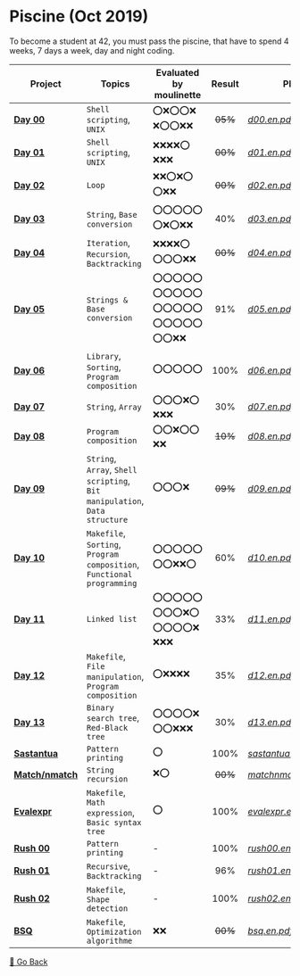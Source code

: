 # Piscine (Oct 2019)

To become a student at 42, you must pass the piscine, that have to spend 4 weeks, 7 days a week, day and night coding. 

| Project            | Topics                                                       | Evaluated by moulinette                                      | Result  | PDF                    |
| ------------------ | ------------------------------------------------------------ | ------------------------------------------------------------ | :-----: | ---------------------- |
| [**Day 00**]       | `Shell scripting`, `UNIX`                                    | :o::x::o::o::x: :x::o::o::x::x:                              | ~~05%~~ | [*d00.en.pdf*]         |
| [**Day 01**]       | `Shell scripting`, `UNIX`                                    | :x::x::x::x::o: :x::x::x:                                    | ~~00%~~ | [*d01.en.pdf*]         |
| [**Day 02**]       | `Loop`                                                       | :x::x::o::x::o: :o::x::x:                                    | ~~00%~~ | [*d02.en.pdf*]         |
| [**Day 03**]       | `String`, `Base conversion`                                  | :o::o::o::o::o: :o::x::o::x::x:                              |   40%   | [*d03.en.pdf*]         |
| [**Day 04**]       | `Iteration`, `Recursion`, `Backtracking`                     | :x::x::x::x::o: :o::o::o::x::x:                              | ~~00%~~ | [*d04.en.pdf*]         |
| [**Day 05**]       | `Strings & Base conversion`                                  | :o::o::o::o::o: :o::o::o::o::o: :o::o::o::o::o: :o::o::o::o::o: :o::o::x::x: |   91%   | [*d05.en.pdf*]         |
| [**Day 06**]       | `Library`, `Sorting`, `Program composition`                  | :o::o::o::o::o:                                              |  100%   | [*d06.en.pdf*]         |
| [**Day 07**]       | `String`, `Array`                                            | :o::o::o::x::o: :x::x::x:                                    |   30%   | [*d07.en.pdf*]         |
| [**Day 08**]       | `Program composition`                                        | :o::o::x::o::o: :x::x:                                       | ~~10%~~ | [*d08.en.pdf*]         |
| [**Day 09**]       | `String`, `Array`, `Shell scripting`, `Bit manipulation`, `Data structure` | :o::o::o::x:                                                 | ~~09%~~ | [*d09.en.pdf*]         |
| [**Day 10**]       | `Makefile`, `Sorting`, `Program composition`, `Functional programming` | :o::o::o::o::o: :o::o::x::x::o:                              |   60%   | [*d10.en.pdf*]         |
| [**Day 11**]       | `Linked list`                                                | :o::o::o::o::o: :o::o::o::x::o: :o::o::o::o::x: :x::x::x:    |   33%   | [*d11.en.pdf*]         |
| [**Day 12**]       | `Makefile`, `File manipulation`, `Program composition`       | :o::x::x::x::x:                                              |   35%   | [*d12.en.pdf*]         |
| [**Day 13**]       | `Binary search tree`, `Red-Black tree`                       | :o::o::o::o::x: :o::o::x::x::x:                              |   30%   | [*d13.en.pdf*]         |
| [**Sastantua**]    | `Pattern printing`                                           | :o:                                                          |  100%   | [*sastantua.en.pdf*]   |
| [**Match/nmatch**] | `String recursion`                                           | :x::o:                                                       | ~~00%~~ | [*matchnmatch.en.pdf*] |
| [**Evalexpr**]     | `Makefile`, `Math expression`, `Basic syntax tree`           | :o:                                                          |  100%   | [*evalexpr.en.pdf*]    |
| [**Rush 00**]      | `Pattern printing`                                           | -                                                            |  100%   | [*rush00.en.pdf*]      |
| [**Rush 01**]      | `Recursive`, `Backtracking`                                  | -                                                            |   96%   | [*rush01.en.pdf*]      |
| [**Rush 02**]      | `Makefile`, `Shape detection`                                | -                                                            |  100%   | [*rush02.en.pdf*]      |
| [**BSQ**]          | `Makefile`, `Optimization algorithme`                        | :x::x:                                                       | ~~00%~~ | [*bsq.en.pdf*]         |

[**Day 00**]: https://github.com/lisy0123/42/tree/master/Piscine/d00
[**Day 01**]: https://github.com/lisy0123/42/tree/master/Piscine/d01
[**Day 02**]: https://github.com/lisy0123/42/tree/master/Piscine/d02
[**Day 03**]: https://github.com/lisy0123/42/tree/master/Piscine/d03
[**Day 04**]: https://github.com/lisy0123/42/tree/master/Piscine/d04
[**Day 05**]: https://github.com/lisy0123/42/tree/master/Piscine/d05
[**Day 06**]: https://github.com/lisy0123/42/tree/master/Piscine/d06
[**Day 07**]: https://github.com/lisy0123/42/tree/master/Piscine/d07
[**Day 08**]: https://github.com/lisy0123/42/tree/master/Piscine/d08
[**Day 09**]: https://github.com/lisy0123/42/tree/master/Piscine/d09
[**Day 10**]: https://github.com/lisy0123/42/tree/master/Piscine/d10
[**Day 11**]: https://github.com/lisy0123/42/tree/master/Piscine/d11
[**Day 12**]: https://github.com/lisy0123/42/tree/master/Piscine/d12
[**Day 13**]: https://github.com/lisy0123/42/tree/master/Piscine/d13
[**Sastantua**]: https://github.com/lisy0123/42/tree/master/Piscine/sastantua
[**Match/nmatch**]: https://github.com/lisy0123/42/tree/master/Piscine/matchnmatch
[**Evalexpr**]: https://github.com/lisy0123/42/tree/master/Piscine/evalexpr
[**Rush 00**]: https://github.com/lisy0123/42/tree/master/Piscine/rush00
[**Rush 01**]: https://github.com/lisy0123/42/tree/master/Piscine/rush01
[**Rush 02**]: https://github.com/lisy0123/42/tree/master/Piscine/rush02
[**BSQ**]: https://github.com/lisy0123/42/tree/master/Piscine/bsq

[*d00.en.pdf*]: https://github.com/lisy0123/42/blob/master/Piscine/PDF/d00.en.pdf
[*d01.en.pdf*]: https://github.com/lisy0123/42/blob/master/Piscine/PDF/d01.en.pdf
[*d02.en.pdf*]: https://github.com/lisy0123/42/blob/master/Piscine/PDF/d02.en.pdf
[*d03.en.pdf*]: https://github.com/lisy0123/42/blob/master/Piscine/PDF/d03.en.pdf
[*d04.en.pdf*]: https://github.com/lisy0123/42/blob/master/Piscine/PDF/d04.en.pdf
[*d05.en.pdf*]: https://github.com/lisy0123/42/blob/master/Piscine/PDF/d05.en.pdf
[*d06.en.pdf*]: https://github.com/lisy0123/42/blob/master/Piscine/PDF/d06.en.pdf
[*d07.en.pdf*]: https://github.com/lisy0123/42/blob/master/Piscine/PDF/d07.en.pdf
[*d08.en.pdf*]: https://github.com/lisy0123/42/blob/master/Piscine/PDF/d08.en.pdf
[*d09.en.pdf*]: https://github.com/lisy0123/42/blob/master/Piscine/PDF/d09.en.pdf
[*d10.en.pdf*]: https://github.com/lisy0123/42/blob/master/Piscine/PDF/d10.en.pdf
[*d11.en.pdf*]: https://github.com/lisy0123/42/blob/master/Piscine/PDF/d11.en.pdf
[*d12.en.pdf*]: https://github.com/lisy0123/42/blob/master/Piscine/PDF/d12.en.pdf
[*d13.en.pdf*]: https://github.com/lisy0123/42/blob/master/Piscine/PDF/d13.en.pdf
[*sastantua.en.pdf*]: https://github.com/lisy0123/42/blob/master/Piscine/PDF/sastantua.en.pdf
[*matchnmatch.en.pdf*]: https://github.com/lisy0123/42/blob/master/Piscine/PDF/matchnmatch.en.pdf
[*evalexpr.en.pdf*]: https://github.com/lisy0123/42/blob/master/Piscine/PDF/evalexpr.en.pdf
[*rush00.en.pdf*]: https://github.com/lisy0123/42/blob/master/Piscine/PDF/rush00.en.pdf
[*rush01.en.pdf*]: https://github.com/lisy0123/42/blob/master/Piscine/PDF/rush01.en.pdf
[*rush02.en.pdf*]: https://github.com/lisy0123/42/blob/master/Piscine/PDF/rush02.en.pdf
[*bsq.en.pdf*]: https://github.com/lisy0123/42/blob/master/Piscine/PDF/bsq.en.pdf



[📖 Go Back](https://github.com/lisy0123/42)